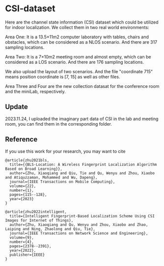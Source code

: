 # CSI-dataset

Here are the channel state information (CSI) dataset which could be utilized for indoor localization. We collect them in two real world environments:

Area One: It is a 13.5×11m2 computer laboratory with tables, chairs and obstacles, which can be considered as a NLOS scenario. And there are 317 sampling locations.

Area Two: It is a 7×10m2 meeting room and almost empty, which can be considered as a LOS scenario. And there are 176 sampling locations.

We also upload the layout of two scenarios. And the file "coordinate 715" means position coordinate is [7, 15] as well as other files.

Area Three and Four are the new collection datasat for the conference room and the miniLab, respectively.

## Update
2023.11.24, I uploaded the imaginary part data of CSI in the lab and meeting room, you can find them in the corresponding folder. 

## Reference
If you use this work for your research, you may want to cite

```
@article{zhu2021bls,
  title={{BLS-Location: A Wireless Fingerprint Localization Algorithm Based on Broad Learning}},
  author={Zhu, Xiaoqiang and Qiu, Tie and Qu, Wenyu and Zhou, Xiaobo and Atiquzzaman, Mohammed and Wu, Dapeng},
  journal={IEEE Transactions on Mobile Computing},
  volume={22},
  number={1},
  pages={115--128},
  year={2023}
}

@article{zhu2022intelligent,
  title={Intelligent Fingerprint-Based Localization Scheme Using CSI Images for Internet of Things},
  author={Zhu, Xiaoqiang and Qu, Wenyu and Zhou, Xiaobo and Zhao, Laiping and Ning, Zhaolong and Qiu, Tie},
  journal={IEEE Transactions on Network Science and Engineering},
  volume={9},
  number={4},
  pages={2378--2391},
  year={2022},
  publisher={IEEE}
}
```
